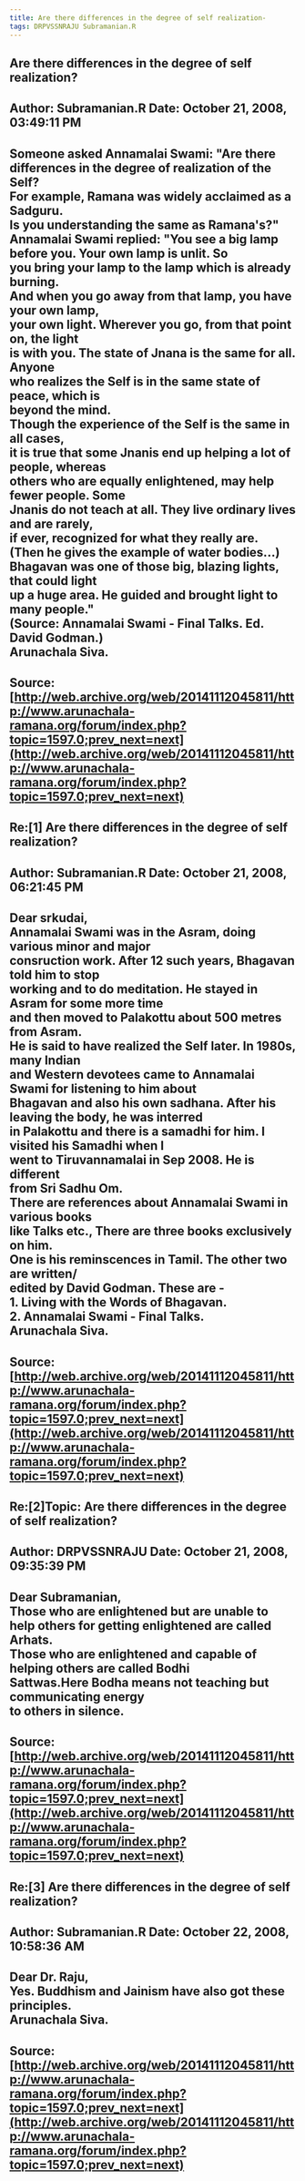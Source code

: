 ```yaml
--- 
title: Are there differences in the degree of self realization-   
tags: DRPVSSNRAJU Subramanian.R  
---  
```

## Are there differences in the degree of self realization?  
Author: Subramanian.R       Date: October 21, 2008, 03:49:11 PM  
---  
Someone asked Annamalai Swami: "Are there differences in the degree of realization of the Self?   
For example, Ramana was widely acclaimed as a Sadguru.   
Is you understanding the same as Ramana's?"   
Annamalai Swami replied: "You see a big lamp before you. Your own lamp is unlit. So   
you bring your lamp to the lamp which is already burning.   
And when you go away from that lamp, you have your own lamp,   
your own light. Wherever you go, from that point on, the light   
is with you. The state of Jnana is the same for all. Anyone   
who realizes the Self is in the same state of peace, which is   
beyond the mind.   
Though the experience of the Self is the same in all cases,   
it is true that some Jnanis end up helping a lot of people, whereas   
others who are equally enlightened, may help fewer people. Some   
Jnanis do not teach at all. They live ordinary lives and are rarely,   
if ever, recognized for what they really are.   
(Then he gives the example of water bodies...)   
Bhagavan was one of those big, blazing lights, that could light   
up a huge area. He guided and brought light to many people."   
(Source: Annamalai Swami - Final Talks. Ed. David Godman.)   
Arunachala Siva.
 ---  
Source:[http://web.archive.org/web/20141112045811/http://www.arunachala-ramana.org/forum/index.php?topic=1597.0;prev_next=next](http://web.archive.org/web/20141112045811/http://www.arunachala-ramana.org/forum/index.php?topic=1597.0;prev_next=next)   
---  

## Re:[1] Are there differences in the degree of self realization?  
Author: Subramanian.R       Date: October 21, 2008, 06:21:45 PM  
---  
Dear srkudai,   
Annamalai Swami was in the Asram, doing various minor and major   
consruction work. After 12 such years, Bhagavan told him to stop   
working and to do meditation. He stayed in Asram for some more time   
and then moved to Palakottu about 500 metres from Asram.   
He is said to have realized the Self later. In 1980s, many Indian   
and Western devotees came to Annamalai Swami for listening to him about  
Bhagavan and also his own sadhana. After his leaving the body, he was interred  
in Palakottu and there is a samadhi for him. I visited his Samadhi when I  
went to Tiruvannamalai in Sep 2008. He is different   
from Sri Sadhu Om.   
There are references about Annamalai Swami in various books   
like Talks etc., There are three books exclusively on him.   
One is his reminscences in Tamil. The other two are written/   
edited by David Godman. These are -   
1\. Living with the Words of Bhagavan.   
2\. Annamalai Swami - Final Talks.   
Arunachala Siva.
 ---  
Source:[http://web.archive.org/web/20141112045811/http://www.arunachala-ramana.org/forum/index.php?topic=1597.0;prev_next=next](http://web.archive.org/web/20141112045811/http://www.arunachala-ramana.org/forum/index.php?topic=1597.0;prev_next=next)   
---  

## Re:[2]Topic:  Are there differences in the degree of self realization?  
Author: DRPVSSNRAJU         Date: October 21, 2008, 09:35:39 PM  
---  
Dear Subramanian,   
 Those who are enlightened but are unable to help others for getting enlightened are called Arhats.   
Those who are enlightened and capable of helping others are called Bodhi  
Sattwas.Here Bodha means not teaching but communicating energy   
to others in silence.
 ---  
Source:[http://web.archive.org/web/20141112045811/http://www.arunachala-ramana.org/forum/index.php?topic=1597.0;prev_next=next](http://web.archive.org/web/20141112045811/http://www.arunachala-ramana.org/forum/index.php?topic=1597.0;prev_next=next)   
---  

## Re:[3] Are there differences in the degree of self realization?  
Author: Subramanian.R       Date: October 22, 2008, 10:58:36 AM  
---  
Dear Dr. Raju,   
Yes. Buddhism and Jainism have also got these principles.   
Arunachala Siva.
 ---  
Source:[http://web.archive.org/web/20141112045811/http://www.arunachala-ramana.org/forum/index.php?topic=1597.0;prev_next=next](http://web.archive.org/web/20141112045811/http://www.arunachala-ramana.org/forum/index.php?topic=1597.0;prev_next=next)   
---  

